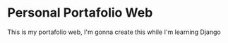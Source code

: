 # Personal Portafolio Web
This is my portafolio web, I'm gonna create this while I'm learning Django
